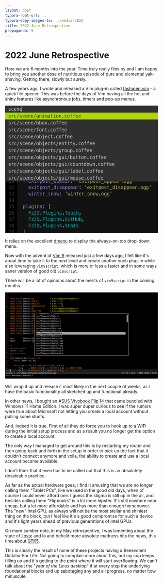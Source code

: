 ```yaml
---
layout: post
typora-root-url: ..
typora-copy-images-to: ../media/2022
title: 2022 June Retrospective
propaganda: 5
---
```

2022 June Retrospective
======================
Here we are 6 months into the year. Time truly really flies by and I am happy to bring you another dose of nutritious episode of pure and elemental yak-shaving. Getting there, slowly but surely.

A few years ago, I wrote and released a Vim plug-in called [fastopen.vim][fastopen] - a quick file opener. This was before the days of Vim having all the hot and shiny features like asynchronous jobs, timers and pop-up menus. 

![Screenshot](/media/2022/fastopen.png)

It relies on the excellent [dmenu][dmenu] to display the always-on-top drop-down menu.

Now with the advent of [Vim 9][vim9] released just a few days ago, I felt like it's about time to take it to the next level and create another such plug-in while also leveraging `vim9script`, which is more or less a faster and in some ways saner version of good old `vimscript`.

There will be a lot of opinions about the merits of `vim9script` in the coming months.

![nextopen](/media/2022/nextopen.png)

Will wrap it up and release it most likely in the next couple of weeks, as I have the basic functionality all sketched up and functional already.

In other news, I bought an [ASUS Vivobook Flip 14][vivoflipbook] that came bundled with Windows 11 Home Edition. I was super duper curious to see if the rumors were true about Microsoft not letting you create a local account without pulling some stunts.

And, indeed it is true. First of all they do force you to hook up to a WIFI during the initial setup process and as a result you no longer get the option to create a local account.

The only way I managed to get around this is by restarting my router and then going back and forth in the setup in order to pick up the fact that it couldn't connect anymore and voila, the ability to create and use a local account became available.

I don't think that it even has to be called out that this is an absolutely despicable practice.

As far as the actual hardware goes, I find it amusing that we are no longer calling them "Tablet PCs", like we used in the good old days, when of course I could never afford one. I guess the stigma is still up in the air, and besides calling them "Flipbooks" is a lot more hipster. It's still nowhere near cheap, but a lot more affordable and has more than enough horsepower. The "new" Intel GPU, as always will not be the most stellar and shiniest thing on the block, but I feel like it's a good compromise for such a device and it's light years ahead of previous generations of Intel GPUs.

On more somber note, in my May retrospective, I was lamenting about the state of [libvte][libvte] and lo and behold more absolute madness hits the news, this time about [GTK5][gtk5].

This is clearly the result of none of these projects having a Benevolent Dictator For Life. Not going to complain more about this, but my cup keeps filling up and it's getting to the point where it will start overflowing. We can't talk about the "*year of the Linux desktop*" if at every step the underlying foundational blocks end up sabotaging any and all progress, no matter how minuscule.

[libvte]: https://github.com/GNOME/vte
[vim9]: https://www.vim.org/vim90.php
[gtk5]: https://gitlab.gnome.org/GNOME/gtk/-/issues/5004
[fastopen]: https://github.com/icebreaker/fastopen.vim
[dmenu]: https://tools.suckless.org/dmenu/
[vivoflipbook]: https://www.asus.com/Laptops/For-Home/Vivobook/Vivobook-Flip-14-TP470/techspec/
